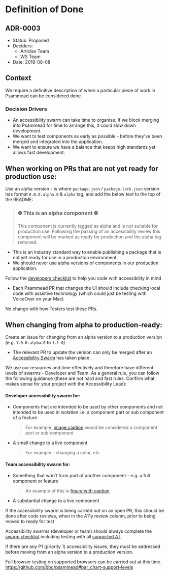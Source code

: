 # Definition of Done
## ADR-0003

* Status: Proposed
* Deciders:
  * Articles Team
  * WS Team
* Date: 2019-08-08

## Context

We require a definitive description of when a particular piece of work in Psammead can be considered done.

### Decision Drivers

* An accessibility swarm can take time to organise. If we block merging into Psammead for time to arrange this, it could slow down development.
* We want to test components as early as possible - before they've been merged and integrated into the application.
* We want to ensure we have a balance that keeps high standards yet allows fast development.

## When working on PRs that are not yet ready for production use:

Use an alpha version - is where `package.json` / `package-lock.json` version has format `0.0.0.alpha.0` & `alpha` tag, and add the below text to the top of the README:

  > ### ⛔️ This is an alpha component ⛔️
  > This component is currently tagged as alpha and is not suitable for production use. Following the passing of an accessibility review this component will be marked as ready for production and the alpha tag removed.

- This is an industry standard way to enable publishing a package that is not yet ready for use in a production environment.
- We should never use alpha versions of components in our production application.

Follow the [developers checklist](https://bbc-news.github.io/accessibility-news-and-you/accessibility-news-and-developers) to help you code with accessibility in mind

- Each Psammead PR that changes the UI should include checking local code with assistive technology (which could just be testing with VoiceOver on your Mac)

No change with how Testers test these PRs.

## When changing from alpha to production-ready:

Create an issue for changing from an alpha version to a production version (e.g. `1.0.0.alpha.0` to `1.1.0`)

- The relevant PR to update the version can only be merged after an [Accessibility Swarm](https://bbc-news.github.io/accessibility-news-and-you/accessibility-swarms) has taken place.

We use our resources and time effectively and therefore have different levels of swarms - Developer and Team. As a general rule, you can follow the following guidance (these are not hard and fast rules. Confirm what makes sense for your project with the Accessibility Lead):

#### Developer accessibility swarm for:
- Components that are intended to be used by other components and not intended to be used in isolation i.e. a component part or sub component of a feature

  > For example, [image caption](https://bbc.github.io/psammead/?path=/story/caption--default) would be considered a component part or sub component

- A small change to a live component

  > For example - changing a color, etc.

#### Team accessibility swarm for:
- Something that won’t form part of another component - e.g. a full component or feature

  > An example of this is [figure with caption](https://bbc.github.io/psammead/?path=/story/figure--containing-image-imageplaceholder-copyright-and-caption)

- A substantial change to a live component

If the accessibility swarm is being carried out on an open PR, this should be done after code reviews, when in the A11y review column, prior to being moved to ready for test

Accessibility swarms (developer or team) should always complete the [swarm checklist](https://bbc-news.github.io/accessibility-news-and-you/accessibility-news-and-testers) including testing with all [supported AT](https://bbc-news.github.io/accessibility-news-and-you/accessibility-and-supported-assistive-technology).

If there are any P1 (priority 1) accessibility issues, they must be addressed before moving from an alpha version to a production version.

Full browser testing on supported browsers can be carried out at this time. https://github.com/bbc/psammead#bar_chart-support-levels
